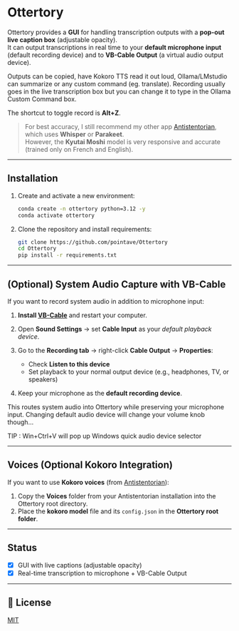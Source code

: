 # Ottertory  

Ottertory provides a **GUI** for handling transcription outputs with a **pop-out live caption box** (adjustable opacity).  
It can output transcriptions in real time to your **default microphone input** (default recording device) and to **VB-Cable Output** (a virtual audio output device). 

Outputs can be copied, have Kokoro TTS read it out loud, Ollama/LMstudio can summarize or any custom command (eg. translate). Recording usually goes in the live transcription box but you can change it to type in the Ollama Custom Command box. 

The shortcut to toggle record is **Alt+Z**. 

> For best accuracy, I still recommend my other app [Antistentorian](https://github.com/pointave/Antistentorian), which uses **Whisper** or **Parakeet**.  
> However, the **Kyutai Moshi** model is very responsive and accurate (trained only on French and English).  

---

## Installation  

1. Create and activate a new environment:  
   ```bash
   conda create -n ottertory python=3.12 -y
   conda activate ottertory

2. Clone the repository and install requirements:

   ```bash
   git clone https://github.com/pointave/Ottertory
   cd Ottertory
   pip install -r requirements.txt
   ```

---

## (Optional) System Audio Capture with VB-Cable

If you want to record system audio in addition to microphone input:

1. **Install [VB-Cable](https://vb-audio.com/Cable/)** and restart your computer.
2. Open **Sound Settings** → set **Cable Input** as your *default playback device*.
3. Go to the **Recording tab** → right-click **Cable Output** → **Properties**:

   * Check **Listen to this device**
   * Set playback to your normal output device (e.g., headphones, TV, or speakers)
4. Keep your microphone as the **default recording device**.

This routes system audio into Ottertory while preserving your microphone input. Changing default audio device will change your volume knob though...

TIP :  Win+Ctrl+V   will pop up Windows quick audio device selector 

---

## Voices (Optional Kokoro Integration)

If you want to use **Kokoro voices** (from [Antistentorian](https://github.com/pointave/Antistentorian)):

1. Copy the **Voices** folder from your Antistentorian installation into the Ottertory root directory.
2. Place the **kokoro model** file and its `config.json` in the **Ottertory root folder**.

---

## Status

* [x] GUI with live captions (adjustable opacity)
* [x] Real-time transcription to microphone + VB-Cable Output

---

## 📜 License

[MIT](LICENSE)

